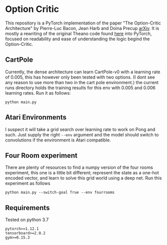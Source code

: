 # Option Critic
This repository is a PyTorch implementation of the paper "The Option-Critic Architecture" by Pierre-Luc Bacon, Jean Harb and Doina Precup [arXiv](https://arxiv.org/abs/1609.05140). It is mostly a rewriting of the original Theano code found [here](https://github.com/jeanharb/option_critic) into PyTorch, focused on readability and ease of understanding the logic begind the Option-Critic.


## CartPole
Currently, the dense architecture can learn CartPole-v0 with a learning rate of 0.005, this has however only been tested with two options. (I dont see any reason to use more than two in the cart pole environment.) the current runs directory holds the training results for this env with 0.005 and 0.006 learning rates. Run it as follows:

```
python main.py
```

## Atari Environments
I suspect it will take a grid search over learning rate to work on Pong and such. Just supply the right `--env` argument and the model should switch to convolutions if the environment is Atari compatible.

## Four Room experiment
There are plenty of resources to find a numpy version of the four rooms experiment, this one is a little bit different; represent the state as a one-hot encoded vector, and learn to solve this grid world using a deep net. Run this experiment as follows

```
python main.py --switch-goal True --env fourrooms
```

## Requirements
Tested on python 3.7
```
pytorch>=1.12.1
tensorboard>=2.0.2
gym>=0.15.3
```
